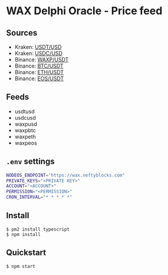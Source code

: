 # WAX Delphi Oracle - Price feed

## Sources

- Kraken: [USDT/USD](https://api.kraken.com/0/public/Ticker?pair=USDTZUSD)
- Kraken: [USDC/USD](https://api.kraken.com/0/public/Ticker?pair=USDCUSD)
- Binance: [WAXP/USDT](https://api.binance.com/api/v3/ticker/price?symbol=WAXPUSDT)
- Binance: [BTC/USDT](https://api.binance.com/api/v3/ticker/price?symbol=BTCUSDT)
- Binance: [ETH/USDT](https://api.binance.com/api/v3/ticker/price?symbol=ETHUSDT)
- Binance: [EOS/USDT](https://api.binance.com/api/v3/ticker/price?symbol=EOSUSDT)

## Feeds

- usdtusd
- usdcusd
- waxpusd
- waxpbtc
- waxpeth
- waxpeos

## `.env` settings

```bash
NODEOS_ENDPOINT="https://wax.neftyblocks.com"
PRIVATE_KEYS="<PRIVATE KEY>"
ACCOUNT="<ACCOUNT>"
PERMISSION="<PERMISSION>"
CRON_INTERVAL="* * * * *"
```

## Install

```
$ pm2 install typescript
$ npm install
```

## Quickstart

```
$ npm start
```